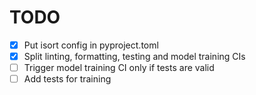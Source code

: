 # TODO

- [x] Put isort config in pyproject.toml
- [x] Split linting, formatting, testing and model training CIs
- [ ] Trigger model training CI only if tests are valid
- [ ] Add tests for training
